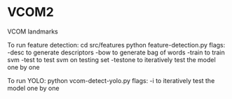 # VCOM2
VCOM landmarks

To run feature detection:
cd src/features
python feature-detection.py
flags:  -desc to generate descriptors
        -bow to generate bag of words
        -train to train svm
        -test to test svm on testing set
        -testone to iteratively test the model one by one

To run YOLO:
python vcom-detect-yolo.py
flags:  -i to iteratively test the model one by one